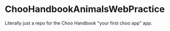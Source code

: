 # ChooHandbookAnimalsWebPractice
Literally just a repo for the Choo Handbook "your first choo app" app.
